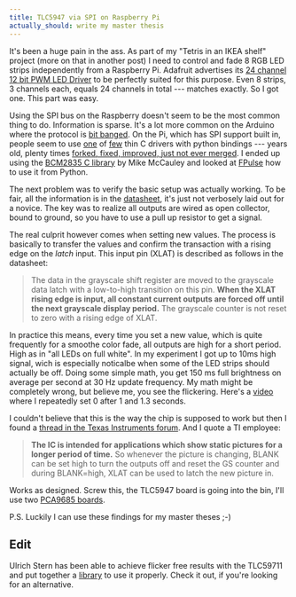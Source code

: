 ```yaml
---
title: TLC5947 via SPI on Raspberry Pi
actually_should: write my master thesis
---
```


It's been a huge pain in the ass. As part of my "Tetris in an IKEA shelf" project (more on that in another post) I need to control and fade 8 RGB LED strips independently from a Raspberry Pi. Adafruit advertises its [24 channel 12 bit PWM LED Driver](http://www.modmypi.com/raspberry-pi/breakout-boards/adafruit/adafruit-24-channel-12-bit-pwm-led-driver-spi/) to be perfectly suited for this purpose. Even 8 strips, 3 channels each, equals 24 channels in total --- matches exactly. So I got one. This part was easy.

Using the SPI bus on the Raspberry doesn't seem to be the most common thing to do. Information is sparse. It's a lot more common on the Arduino where the protocol is [bit banged](http://en.wikipedia.org/wiki/Bit_banging). On the Pi, which has SPI support built in, people seem to use [one](https://github.com/lthiery/SPI-Py) of [few](https://github.com/doceme/py-spidev/) thin C drivers with python bindings --- years old, plenty times [forked, fixed, improved, just not ever merged](https://github.com/doceme/py-spidev/network). I ended up using the [BCM2835 C library](http://www.airspayce.com/mikem/bcm2835/) by Mike McCauley and looked at [FPulse](https://github.com/wrobell/fpulse/blob/master/fpulse/driver/tlc5947.py) how to use it from Python.

The next problem was to verify the basic setup was actually working. To be fair, all the information is in the [datasheet](http://www.ti.com/lit/ds/symlink/tlc5947.pdf), it's just not verbosely laid out for a novice. The key was to realize all outputs are wired as open collector, bound to ground, so you have to use a pull up resistor to get a signal.

The real culprit however comes when setting new values. The process is basically to transfer the values and confirm the transaction with a rising edge on the _latch_ input. This input pin (XLAT) is described as follows in the datasheet:

> The data in the grayscale shift register are moved to the grayscale data latch with a low-to-high transition on this pin. **When the XLAT rising edge is input, all constant current outputs are forced off until the next grayscale display period.** The grayscale counter is not reset to zero with a rising edge of XLAT.

In practice this means, every time you set a new value, which is quite frequently for a smoothe color fade, all outputs are high for a short period. High as in "all LEDs on full white". In my experiment I got up to 10ms high signal, wich is especially noticalbe when some of the LED strips should actually be off. Doing some simple math, you get 150 ms full brightness on average per second at 30 Hz update frequency. My math might be completely wrong, but believe me, you see the flickering. Here's a [video](/media/videos/tlc5947.mp4) where I repeatedly set 0 after 1 and 1.3 seconds.

I couldn't believe that this is the way the chip is supposed to work but then I found a [thread in the Texas Instruments forum](http://e2e.ti.com/support/power_management/led_driver/f/192/t/120587.aspx). And I quote a TI employee:

> **The IC is intended for applications which show static pictures for a longer period of time.** So whenever the picture is changing, BLANK can be set high to turn the outputs off and reset the GS counter and during BLANK=high, XLAT can be used to latch the new picture in.

Works as designed. Screw this, the TLC5947 board is going into the bin, I'll use two [PCA9685 boards](https://www.modmypi.com/adafruit-16-channel-12-bit-pwm-servo-driver).

P.S. Luckily I can use these findings for my master theses ;-)

## Edit

Ulrich Stern has been able to achieve flicker free results with the TLC59711 and put together a [library](https://github.com/ulrichstern/Tlc59711) to use it properly. Check it out, if you're looking for an alternative.
